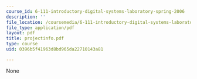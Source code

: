 ```yaml
---
course_id: 6-111-introductory-digital-systems-laboratory-spring-2006
description: ''
file_location: /coursemedia/6-111-introductory-digital-systems-laboratory-spring-2006/0396b5f41963d8bd965da22710143a81_projectinfo.pdf
file_type: application/pdf
layout: pdf
title: projectinfo.pdf
type: course
uid: 0396b5f41963d8bd965da22710143a81

---
```

None
